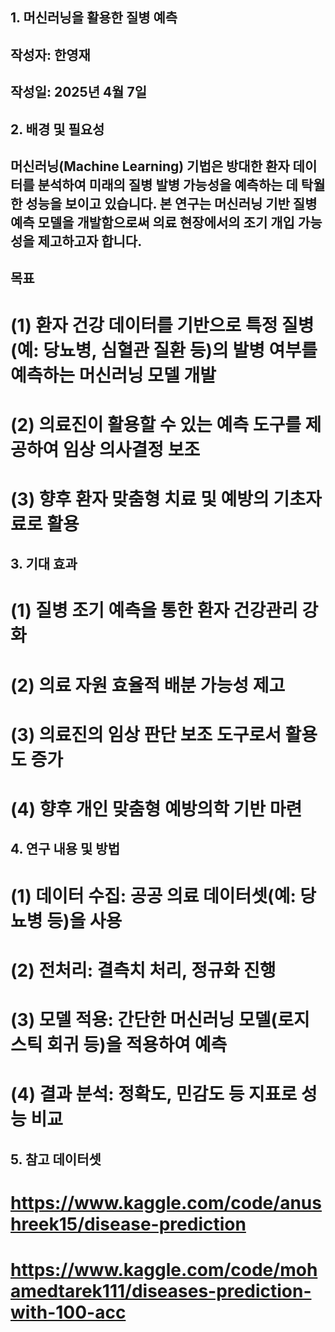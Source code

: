 ## 1. 머신러닝을 활용한 질병 예측
## 작성자: 한영재
## 작성일: 2025년 4월 7일



## 2. 배경 및 필요성
## 머신러닝(Machine Learning) 기법은 방대한 환자 데이터를 분석하여 미래의 질병 발병 가능성을 예측하는 데 탁월한 성능을 보이고 있습니다. 본 연구는 머신러닝 기반 질병 예측 모델을 개발함으로써 의료 현장에서의 조기 개입 가능성을 제고하고자 합니다.

## 목표
# (1) 환자 건강 데이터를 기반으로 특정 질병(예: 당뇨병, 심혈관 질환 등)의 발병 여부를 예측하는 머신러닝 모델 개발
# (2) 의료진이 활용할 수 있는 예측 도구를 제공하여 임상 의사결정 보조
# (3) 향후 환자 맞춤형 치료 및 예방의 기초자료로 활용

## 3. 기대 효과

# (1) 질병 조기 예측을 통한 환자 건강관리 강화
# (2) 의료 자원 효율적 배분 가능성 제고
# (3) 의료진의 임상 판단 보조 도구로서 활용도 증가
# (4) 향후 개인 맞춤형 예방의학 기반 마련

## 4. 연구 내용 및 방법
# (1) 데이터 수집: 공공 의료 데이터셋(예: 당뇨병 등)을 사용
# (2) 전처리: 결측치 처리, 정규화 진행
# (3) 모델 적용: 간단한 머신러닝 모델(로지스틱 회귀 등)을 적용하여 예측
# (4) 결과 분석: 정확도, 민감도 등 지표로 성능 비교

## 5. 참고 데이터셋
# https://www.kaggle.com/code/anushreek15/disease-prediction
# https://www.kaggle.com/code/mohamedtarek111/diseases-prediction-with-100-acc
